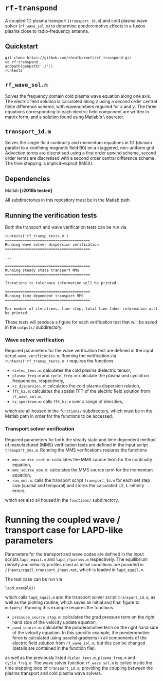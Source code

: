 # `rf-transpond` # 

A coupled 1D plasma transport (`transport_1d.m`) and cold plasma wave solver (`rf_wave_sol.m`) to determine ponderomotive effects in a fusion plasma close to radio-frequency antenna. 

## Quickstart

```
git clone https://github.com/rhealbarnett/rf-transpond.git
cd rf-transpond
addpath(genpath('./'))
runtests
```

## `rf_wave_sol.m` ##

Solves the frequency domain cold plasma wave equation along one axis. The electric field solution is calculated along *z* using a second order central finite difference scheme, with wavenumbers required for *x* and *y*. The three equations corresponding to each electric field component are written in matrix form, and a solution found using Matlab's \ operator. 

## `transport_1d.m` ##

Solves the single fluid continuity and momentum equations in 1D (domain parallel to a confining magnetic field B0) on a staggered, non-uniform grid. Advection terms are discretised using a first order upwind scheme, second order terms are discretised with a second order central difference scheme. The time stepping is implicit-explicit (IMEX).    

## Dependencies ##

Matlab **[r2018b tested]**  

All subdirectories in this repository must be in the Matlab path.

## Running the verification tests ##

Both the transport and wave verification tests can be run via 
```
runtests('rf_transp_tests.m')
=======================================
Running wave solver dispersion verification
=======================================

...

=======================================
Running steady state transport MMS
=======================================

Iterations to tolerance information will be printed.

=======================================
Running time dependent transport MMS
=======================================

Max number of iterations, time step, total time taken information will be printed.
```

These tests will produce a figure for each verification test that will be saved in the `outputs/` subdirectory. 

### Wave solver verification ###

Required parameters for the wave verification test are defined in the input script `wave_verification.m`. Running the verification via `runtests('rf_transp_tests.m')` requires the functions

- `dielec_tens.m`: calculates the cold plasma dielectric tensor,
- `plasma_freq.m` and `cyclo_freq.m`: calculate the plasma and cyclotron frequencies, respectively,
- `kz_dispersion.m`: calculates the cold plasma dispersion relation, 
- `fft_kz.m`: calculates the spatial FFT of the electric field solution from `rf_wave_sol.m`,
- `kz_spectrum.m`: calls `fft_kz.m` over a range of densities,

which are all housed in the `functions/` subdirectory, which must be in the Matlab path in order for the functions to be accessed. 

### Transport solver verification ###

Required parameters for both the steady state and time dependent method of manufactured (MMS) verification tests are defined in the input script `transport_mms.m`. Running the MMS verifications reqiures the functions

- `mms_source_cont.m`: calculates the MMS source term for the continuity equation,
- `mms_source_mom.m`: calculates the MMS source term for the momentum equation,
- `run_mms.m`: calls the transport script `transport_1d.m` for each set step size (spatial and temporal) and stores the calculated L2, L inifinity errors. 

which are also all housed in the `functions/` subdirectory.     

# Running the coupled wave / transport case for LAPD-like parameters #

Parameters for the transport and wave codes are defined in the input scripts `lapd_equil.m` and `lapd_rfparams.m` respectively. The equilibrium density and velocity profiles used as initial conditions are provided in `/inputs/equil_transport_input.mat`, which is loaded in `lapd_equil.m`. 

The test case can be run via 

```
lapd_example()
```

which calls `lapd_equil.m` and the transport solver script `transport_1d.m`, as well as the plotting routine, which saves an initial and final figure to `outputs/`. Running this example requires the functions

- `pressure_source_stag.m`: calculates the grad pressure term on the right hand side of the velocity update equation,
- `pond_source.m`: calculates the ponderomotive term on the right hand side of the velocity equation. In this specific example, the ponderomotive force is calculated using parallel gradients in all components of the electric field solution from `rf_wave_sol.m`, but this can be changed (details are contained in the function file).

as well as the previously listed `dielec_tens.m`, `plasma_freq.m` and `cyclo_freq.m`. The wave solver function `rf_wave_sol.m` is called inside the time stepping loop of `transport_1d.m`, providing the coupling between the plasma transport and cold plasma wave solvers.  
 







